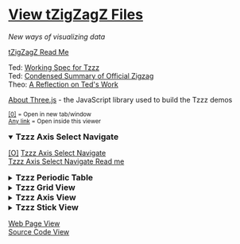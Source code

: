 [View tZigZagZ Files]( ./index.html ) 
===

_New ways of visualizing data_

[tZigZagZ Read Me]( #readme.md# )  

Ted: [Working Spec for Tzzz]( #working-spec-for-tzz.md# )  
Ted: [Condensed Summary of Official Zigzag]( #condensed-summary-of-official-zigzag.md# )  
Theo: [A Reflection on Ted's Work]( #reflection-on-teds-work.md# )  

[About Three.js]( #threejs-about.md# ) - the JavaScript library used to build the Tzzz demos

<small><u>[0]</u> = Open in new tab/window  
<u>Any link</u> = Open inside this viewer</small>

<details open>
<summary><h3>Tzzz Axis Select Navigate</h3></summary>

[[O]]( http://tzigzagz.github.io/tzzz-axis-select-navigate/r1/tzzz-axis-select-navigate.html )
[Tzzz Axis Select Navigate]( #./ttzzz-axis-select-navigate/r1/tzzz-axis-select-navigate.html )  
[Tzzz Axis Select Navigate Read me]( #./tzzz-axis-select-navigate/readme.md# )  

</details>
<details>
<summary><h3>Tzzz Periodic Table</h3></summary>

[[O]]( http://tzigzagz.github.io/tzzz-periodic-table/r1/tzzz-periodic-table.html )
[Tzzz Periodic Table]( #./tzzz-periodic-table/r1/tzzz-periodic-table.html )  
[Tzzz Periodic Table Read me]( #./tzzz-periodic-table/readme.md# )  

</details>
<details>
<summary><h3 >Tzzz Grid View</h3></summary>
  
[[O]]( http://tzigzagz.github.io/tzzz-grid-view-dji/r1/tzzz-grid-view-dji-r1.html )
[Tzzz Grid View ~ Dow Jones Industrials]( #./tzzz-grid-view-dji/r1/tzzz-grid-view-dji-r1.html#noGrid#noGround )  
[Tzzz Grid View ~ DJI Read me]( #./tzzz-grid-view-dji/readme.md# )  
_Start here_

[[O]]( http://tzigzagz.github.io/tzzz-grid-view-sp500/r1/tzzz-grid-view-sp500-r1.html )
[Tzzz Grid View ~ S&P 500]( #./tzzz-grid-view-sp500/r1/tzzz-grid-view-sp500-r1.html#noGrid#noGround )  
[Tzzz Grid View ~ S&P 500 Read Me]( #./tzzz-grid-view-sp500/readme.md# )  
_Heavy use of computer resources. Takes time to load._

[[O]]( http://tzigzagz.github.io/tzzz-grid-view-bfamfaphd/r1/tzzz-grid-view-bfamfaphd-r1.html )
[Tzzz Grid View ~ BFAMFAPhD]( #./tzzz-grid-view-bfamfaphd/r1/tzzz-grid-view-bfamfaphd-r1.html#noGrid#noGround )  
[Tzzz Grid View ~ BFAMFAPhD Read Me]( #./tzzz-grid-view-bfamfaphd/readme.md# )  
_Heavy use of computer resources. Takes time to load._

</details>
<details>
<summary><h3>Tzzz Axis View</summary>

TBD


</details>
<details>
<summary><h3>Tzzz Stick View</summary>

[[O]]( http://tzigzagz.github.io/tzzz-stick-view-dji/r1/tzzz-stick-view-dji-r1.html )
[Tzzz Stick View ~ Dow Jones Industrials]( #./tzzz-stick-view-dji/r1/tzzz-stick-view-dji-r1.html#noGrid#noGround )
[Tzzz Stick View ~ DJI Read Me]( #./tzzz-stick-view-dji/readme.md# )  
_Start here_

[[O]]( http://tzigzagz.github.io/tzzz-stick-view-sp500/r1/tzzz-stick-view-sp500-r1.html )
[Tzzz Stick View S&P 500 web page]( http://tzigzagz.github.io/browse-tzigzagz-files.html#./tzzz-stick-view-sp500/r1/tzzz-stick-view-sp500-r1.html#noGrid#noGround )
[Tzzz Stick View ~ S&P 500 Read Me]( #./tzzz-stick-view-sp500/readme.md# )  
_If this works for you at 60 frames per second, you are good to go for the future..._
</details>


[Web Page View]( http://tzigzagz.github.io/index.html )  
[Source Code View]( https://github.com/tzigzagz/tzigzagz.github.io )



<style>h3 { display:inline; }</style>